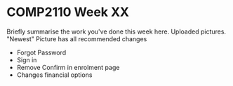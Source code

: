 # COMP2110 Week XX

Briefly summarise the work you've done this week here.
Uploaded pictures.
"Newest" Picture has all recommended changes
- Forgot Password
- Sign in 
- Remove Confirm in enrolment page
- Changes financial options
